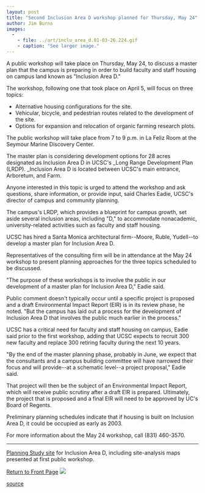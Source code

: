 ```yaml
---
layout: post
title: "Second Inclusion Area D workshop planned for Thursday, May 24"
author: Jim Burns
images:
  -
    - file: ../art/inclu_area_d.01-03-26.224.gif
    - caption: "See larger image."
---
```


A public workshop will take place on Thursday, May 24, to discuss a master plan that the campus is preparing in order to build faculty and staff housing on campus land known as "Inclusion Area D."  
  

The workshop, following one that took place on April 5, will focus on three topics:

* Alternative housing configurations for the site.
* Vehicular, bicycle, and pedestrian routes related to the development of the site.
* Options for expansion and relocation of organic farming research plots.

The public workshop will take place from 7 to 9 p.m. in La Feliz Room at the Seymour Marine Discovery Center.

The master plan is considering development options for 28 acres designated as Inclusion Area D in UCSC's _Long Range Development Plan (LRDP). _Inclusion Area D is located between UCSC's main entrance, Arboretum, and Farm.

Anyone interested in this topic is urged to attend the workshop and ask questions, share information, or provide input, said Charles Eadie, UCSC's director of campus and community planning.

The campus's LRDP, which provides a blueprint for campus growth, set aside several inclusion areas, including "D," to accommodate nonacademic, university-related activities such as faculty and staff housing.

UCSC has hired a Santa Monica architectural firm--Moore, Ruble, Yudell--to develop a master plan for Inclusion Area D.

Representatives of the consulting firm will be in attendance at the May 24 workshop to present planning approaches for the three topics scheduled to be discussed.

"The purpose of these workshops is to involve the public in our development of a master plan for Inclusion Area D," Eadie said.

Public comment doesn't typically occur until a specific project is proposed and a draft Environmental Impact Report (EIR) is in its review phase, he noted. "But the campus has laid out a process for the development of Inclusion Area D that involves the public much earlier in the process."

UCSC has a critical need for faculty and staff housing on campus, Eadie said prior to the first workshop, adding that UCSC expects to recruit 300 new faculty and replace 300 retiring faculty during the next 10 years.

"By the end of the master planning phase, probably in June, we expect that the consultants and a campus building committee will have narrowed their focus and will provide--at a schematic level--a project proposal," Eadie said.

That project will then be the subject of an Environmental Impact Report, which will receive public scrutiny after a draft EIR is prepared. Ultimately, the project that is proposed and a final EIR will need to be approved by UC's Board of Regents.

Preliminary planning schedules indicate that if housing is built on Inclusion Area D, it could be occupied as early as 2003.

For more information about the May 24 workshop, call (831) 460-3570.

* * *

[Planning Study site][1] for Inclusion Area D, including site-analysis maps presented at first public workshop.

  
[Return to Front Page][2] ![ ][3]

[1]: http://www2.ucsc.edu/ppc/planning/iad.html
[2]: ../../index.html
[3]: ../../images/trans.gif

[source](http://www1.ucsc.edu/currents/00-01/05-21/inclusion.html "Permalink to inclusion")
